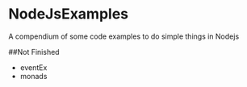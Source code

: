 # NodeJsExamples
A compendium of some code examples to do simple things in Nodejs

##Not Finished
* eventEx
* monads
